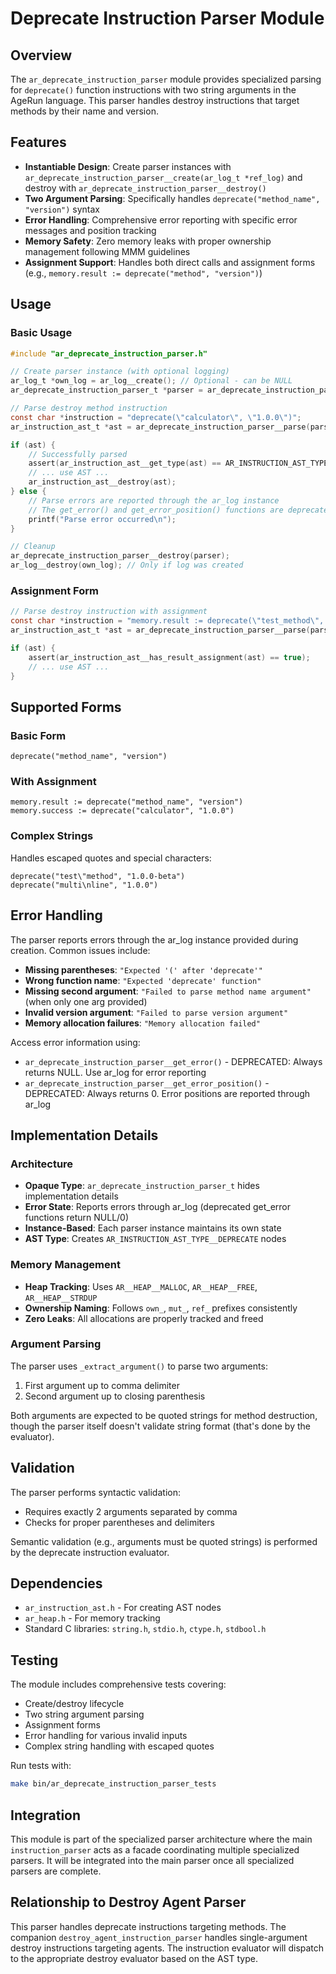 # Deprecate Instruction Parser Module

## Overview

The `ar_deprecate_instruction_parser` module provides specialized parsing for `deprecate()` function instructions with two string arguments in the AgeRun language. This parser handles destroy instructions that target methods by their name and version.

## Features

- **Instantiable Design**: Create parser instances with `ar_deprecate_instruction_parser__create(ar_log_t *ref_log)` and destroy with `ar_deprecate_instruction_parser__destroy()`
- **Two Argument Parsing**: Specifically handles `deprecate("method_name", "version")` syntax
- **Error Handling**: Comprehensive error reporting with specific error messages and position tracking
- **Memory Safety**: Zero memory leaks with proper ownership management following MMM guidelines
- **Assignment Support**: Handles both direct calls and assignment forms (e.g., `memory.result := deprecate("method", "version")`)

## Usage

### Basic Usage

```c
#include "ar_deprecate_instruction_parser.h"

// Create parser instance (with optional logging)
ar_log_t *own_log = ar_log__create(); // Optional - can be NULL
ar_deprecate_instruction_parser_t *parser = ar_deprecate_instruction_parser__create(own_log);

// Parse destroy method instruction
const char *instruction = "deprecate(\"calculator\", \"1.0.0\")";
ar_instruction_ast_t *ast = ar_deprecate_instruction_parser__parse(parser, instruction, NULL);

if (ast) {
    // Successfully parsed
    assert(ar_instruction_ast__get_type(ast) == AR_INSTRUCTION_AST_TYPE__DEPRECATE);
    // ... use AST ...
    ar_instruction_ast__destroy(ast);
} else {
    // Parse errors are reported through the ar_log instance
    // The get_error() and get_error_position() functions are deprecated
    printf("Parse error occurred\n");
}

// Cleanup
ar_deprecate_instruction_parser__destroy(parser);
ar_log__destroy(own_log); // Only if log was created
```

### Assignment Form

```c
// Parse destroy instruction with assignment
const char *instruction = "memory.result := deprecate(\"test_method\", \"2.0.0\")";
ar_instruction_ast_t *ast = ar_deprecate_instruction_parser__parse(parser, instruction, "memory.result");

if (ast) {
    assert(ar_instruction_ast__has_result_assignment(ast) == true);
    // ... use AST ...
}
```

## Supported Forms

### Basic Form
```
deprecate("method_name", "version")
```

### With Assignment
```
memory.result := deprecate("method_name", "version")
memory.success := deprecate("calculator", "1.0.0")
```

### Complex Strings
Handles escaped quotes and special characters:
```
deprecate("test\"method", "1.0.0-beta")
deprecate("multi\nline", "1.0.0")
```

## Error Handling

The parser reports errors through the ar_log instance provided during creation. Common issues include:

- **Missing parentheses**: `"Expected '(' after 'deprecate'"`
- **Wrong function name**: `"Expected 'deprecate' function"`
- **Missing second argument**: `"Failed to parse method name argument"` (when only one arg provided)
- **Invalid version argument**: `"Failed to parse version argument"`
- **Memory allocation failures**: `"Memory allocation failed"`

Access error information using:
- `ar_deprecate_instruction_parser__get_error()` - DEPRECATED: Always returns NULL. Use ar_log for error reporting
- `ar_deprecate_instruction_parser__get_error_position()` - DEPRECATED: Always returns 0. Error positions are reported through ar_log

## Implementation Details

### Architecture
- **Opaque Type**: `ar_deprecate_instruction_parser_t` hides implementation details
- **Error State**: Reports errors through ar_log (deprecated get_error functions return NULL/0)
- **Instance-Based**: Each parser instance maintains its own state
- **AST Type**: Creates `AR_INSTRUCTION_AST_TYPE__DEPRECATE` nodes

### Memory Management
- **Heap Tracking**: Uses `AR__HEAP__MALLOC`, `AR__HEAP__FREE`, `AR__HEAP__STRDUP`
- **Ownership Naming**: Follows `own_`, `mut_`, `ref_` prefixes consistently
- **Zero Leaks**: All allocations are properly tracked and freed

### Argument Parsing
The parser uses `_extract_argument()` to parse two arguments:
1. First argument up to comma delimiter
2. Second argument up to closing parenthesis

Both arguments are expected to be quoted strings for method destruction, though the parser itself doesn't validate string format (that's done by the evaluator).

## Validation

The parser performs syntactic validation:
- Requires exactly 2 arguments separated by comma
- Checks for proper parentheses and delimiters

Semantic validation (e.g., arguments must be quoted strings) is performed by the deprecate instruction evaluator.

## Dependencies

- `ar_instruction_ast.h` - For creating AST nodes
- `ar_heap.h` - For memory tracking
- Standard C libraries: `string.h`, `stdio.h`, `ctype.h`, `stdbool.h`

## Testing

The module includes comprehensive tests covering:
- Create/destroy lifecycle
- Two string argument parsing
- Assignment forms
- Error handling for various invalid inputs
- Complex string handling with escaped quotes

Run tests with:
```bash
make bin/ar_deprecate_instruction_parser_tests
```

## Integration

This module is part of the specialized parser architecture where the main `instruction_parser` acts as a facade coordinating multiple specialized parsers. It will be integrated into the main parser once all specialized parsers are complete.

## Relationship to Destroy Agent Parser

This parser handles deprecate instructions targeting methods. The companion `destroy_agent_instruction_parser` handles single-argument destroy instructions targeting agents. The instruction evaluator will dispatch to the appropriate destroy evaluator based on the AST type.